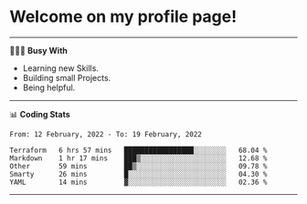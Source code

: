 # Welcome on my profile page!
<!-- print(("dralla"[::-1]+"s").capitalize()) -->

---
👨🏻‍💻 **Busy With**
* Learning new Skills.
* Building small Projects.
* Being helpful.

---
📊 **Coding Stats**
<!--START_SECTION:waka-->
```text
From: 12 February, 2022 - To: 19 February, 2022

Terraform   6 hrs 57 mins   █████████████████░░░░░░░░   68.04 % 
Markdown    1 hr 17 mins    ███▒░░░░░░░░░░░░░░░░░░░░░   12.68 % 
Other       59 mins         ██▒░░░░░░░░░░░░░░░░░░░░░░   09.78 % 
Smarty      26 mins         █░░░░░░░░░░░░░░░░░░░░░░░░   04.30 % 
YAML        14 mins         ▓░░░░░░░░░░░░░░░░░░░░░░░░   02.36 % 
```
<!--END_SECTION:waka-->
---
